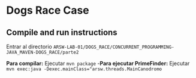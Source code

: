 # Dogs Race Case

## Compile and run instructions

Entrar al directorio `ARSW-LAB-01/DOGS_RACE/CONCURRENT_PROGRAMMING-JAVA_MAVEN-DOGS_RACE/parte2`

 **Para compilar:** Ejecutar `mvn package`
-**Para ejecutar PrimeFinder:** Ejecutar `mvn exec:java -Dexec.mainClass="arsw.threads.MainCanodromo`
